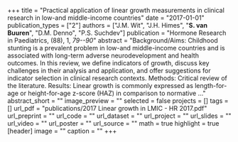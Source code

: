 +++
title = "Practical application of linear growth measurements in clinical research in low-and middle-income countries"
date = "2017-01-01"
publication_types = ["2"]
authors = ["J.M. Wit", "J.H. Himes", "**S. van Buuren**", "D.M. Denno", "P.S. Suchdev"]
publication = "Hormone Research in Paediatrics, (88), 1, _79--90_"
abstract = "Background/Aims: Childhood stunting is a prevalent problem in low-and middle-income countries and is associated with long-term adverse neurodevelopment and health outcomes. In this review, we define indicators of growth, discuss key challenges in their analysis and application, and offer suggestions for indicator selection in clinical research contexts. Methods: Critical review of the literature. Results: Linear growth is commonly expressed as length-for-age or height-for-age z-score (HAZ) in comparison to normative …"
abstract_short = ""
image_preview = ""
selected = false
projects = []
tags = []
url_pdf = "publications/2017 Linear growth in LMIC - HR 2017.pdf"
url_preprint = ""
url_code = ""
url_dataset = ""
url_project = ""
url_slides = ""
url_video = ""
url_poster = ""
url_source = ""
math = true
highlight = true
[header]
image = ""
caption = ""
+++
